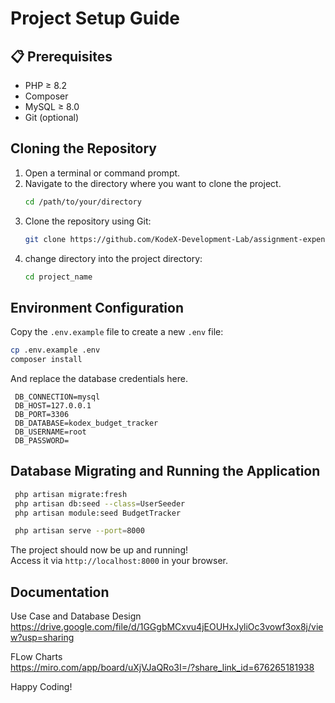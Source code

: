# Project Setup Guide

## 📋 Prerequisites

- PHP ≥ 8.2
- Composer
- MySQL ≥ 8.0
- Git (optional)

## Cloning the Repository

1. Open a terminal or command prompt.
2. Navigate to the directory where you want to clone the project.
   ```sh
   cd /path/to/your/directory
   ```
3. Clone the repository using Git:
   ```sh
   git clone https://github.com/KodeX-Development-Lab/assignment-expense-tracker.git
   ```
4. change directory into the project directory:
   ```sh
   cd project_name
   ```


## Environment Configuration

Copy the `.env.example` file to create a new `.env` file:
   ```sh
   cp .env.example .env
   composer install
   ```

   And replace the database credentials here.
   ```
    DB_CONNECTION=mysql
    DB_HOST=127.0.0.1
    DB_PORT=3306
    DB_DATABASE=kodex_budget_tracker
    DB_USERNAME=root
    DB_PASSWORD=
   ```


## Database Migrating and Running the Application

   ```sh
    php artisan migrate:fresh
    php artisan db:seed --class=UserSeeder
    php artisan module:seed BudgetTracker

    php artisan serve --port=8000
   ```

The project should now be up and running! <br/>
Access it via `http://localhost:8000` in your browser.

## Documentation
Use Case and Database Design <br>
https://drive.google.com/file/d/1GGgbMCxvu4jEOUHxJyliOc3vowf3ox8j/view?usp=sharing

FLow Charts <br>
https://miro.com/app/board/uXjVJaQRo3I=/?share_link_id=676265181938



Happy Coding!

